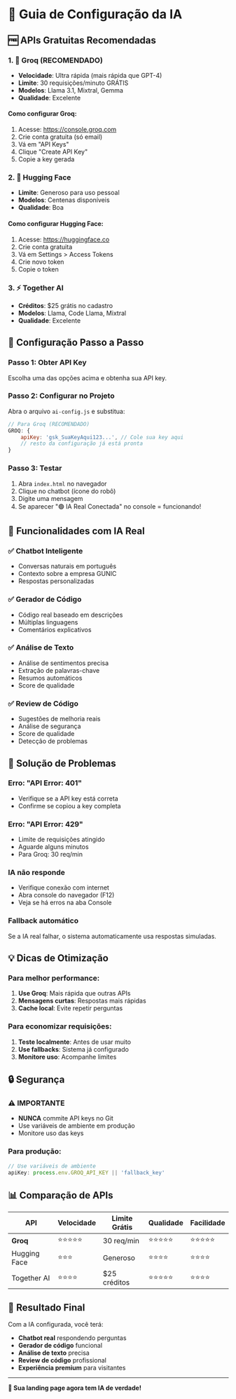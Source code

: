 # 🤖 Guia de Configuração da IA

## 🆓 **APIs Gratuitas Recomendadas**

### 1. **🥇 Groq (RECOMENDADO)**
- **Velocidade**: Ultra rápida (mais rápida que GPT-4)
- **Limite**: 30 requisições/minuto GRÁTIS
- **Modelos**: Llama 3.1, Mixtral, Gemma
- **Qualidade**: Excelente

#### Como configurar Groq:
1. Acesse: https://console.groq.com
2. Crie conta gratuita (só email)
3. Vá em "API Keys"
4. Clique "Create API Key"
5. Copie a key gerada

### 2. **🤗 Hugging Face**
- **Limite**: Generoso para uso pessoal
- **Modelos**: Centenas disponíveis
- **Qualidade**: Boa

#### Como configurar Hugging Face:
1. Acesse: https://huggingface.co
2. Crie conta gratuita
3. Vá em Settings > Access Tokens
4. Crie novo token
5. Copie o token

### 3. **⚡ Together AI**
- **Créditos**: $25 grátis no cadastro
- **Modelos**: Llama, Code Llama, Mixtral
- **Qualidade**: Excelente

## 🔧 **Configuração Passo a Passo**

### Passo 1: Obter API Key
Escolha uma das opções acima e obtenha sua API key.

### Passo 2: Configurar no Projeto
Abra o arquivo `ai-config.js` e substitua:

```javascript
// Para Groq (RECOMENDADO)
GROQ: {
    apiKey: 'gsk_SuaKeyAqui123...', // Cole sua key aqui
    // resto da configuração já está pronta
}
```

### Passo 3: Testar
1. Abra `index.html` no navegador
2. Clique no chatbot (ícone do robô)
3. Digite uma mensagem
4. Se aparecer "🟢 IA Real Conectada" no console = funcionando!

## 🎯 **Funcionalidades com IA Real**

### ✅ **Chatbot Inteligente**
- Conversas naturais em português
- Contexto sobre a empresa GUNIC
- Respostas personalizadas

### ✅ **Gerador de Código**
- Código real baseado em descrições
- Múltiplas linguagens
- Comentários explicativos

### ✅ **Análise de Texto**
- Análise de sentimentos precisa
- Extração de palavras-chave
- Resumos automáticos
- Score de qualidade

### ✅ **Review de Código**
- Sugestões de melhoria reais
- Análise de segurança
- Score de qualidade
- Detecção de problemas

## 🚨 **Solução de Problemas**

### Erro: "API Error: 401"
- Verifique se a API key está correta
- Confirme se copiou a key completa

### Erro: "API Error: 429"
- Limite de requisições atingido
- Aguarde alguns minutos
- Para Groq: 30 req/min

### IA não responde
- Verifique conexão com internet
- Abra console do navegador (F12)
- Veja se há erros na aba Console

### Fallback automático
Se a IA real falhar, o sistema automaticamente usa respostas simuladas.

## 💡 **Dicas de Otimização**

### Para melhor performance:
1. **Use Groq**: Mais rápida que outras APIs
2. **Mensagens curtas**: Respostas mais rápidas
3. **Cache local**: Evite repetir perguntas

### Para economizar requisições:
1. **Teste localmente**: Antes de usar muito
2. **Use fallbacks**: Sistema já configurado
3. **Monitore uso**: Acompanhe limites

## 🔒 **Segurança**

### ⚠️ **IMPORTANTE**
- **NUNCA** commite API keys no Git
- Use variáveis de ambiente em produção
- Monitore uso das keys

### Para produção:
```javascript
// Use variáveis de ambiente
apiKey: process.env.GROQ_API_KEY || 'fallback_key'
```

## 📊 **Comparação de APIs**

| API | Velocidade | Limite Grátis | Qualidade | Facilidade |
|-----|------------|---------------|-----------|------------|
| **Groq** | ⭐⭐⭐⭐⭐ | 30 req/min | ⭐⭐⭐⭐⭐ | ⭐⭐⭐⭐⭐ |
| Hugging Face | ⭐⭐⭐ | Generoso | ⭐⭐⭐⭐ | ⭐⭐⭐⭐ |
| Together AI | ⭐⭐⭐⭐ | $25 créditos | ⭐⭐⭐⭐⭐ | ⭐⭐⭐⭐ |

## 🎉 **Resultado Final**

Com a IA configurada, você terá:
- **Chatbot real** respondendo perguntas
- **Gerador de código** funcional
- **Análise de texto** precisa
- **Review de código** profissional
- **Experiência premium** para visitantes

---

**🚀 Sua landing page agora tem IA de verdade!**
